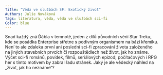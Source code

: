 ```yaml
---
Title: "Věda ve službách SF: Exotický život"
Authors: Julie Nováková
Tags: literatura, věda, věda ve službách sci-fi
Color: blue
---
```

Snad každý zná Ďábla v temnotě, jeden z dílů původních sérií Star Treku, kde se posádka Enterprise střetne s podivným organismem na bázi křemíku. Není to ale zdaleka první ani poslední sci-fi zpracování života založeného na jiných stavebních prvcích či rozpouštědlech než život, jak ho známe. Výčet sci-fi románů, povídek, filmů, seriálových epizod, počítačových i RPG her s tímto motivem by zabral řadu stránek. Jaký je ale vědecký náhled na „život, jak ho neznáme“?
